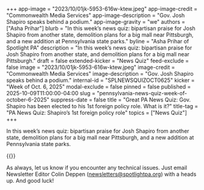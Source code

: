 +++
app-image = "2023/10/01jk-5953-616w-ktew.jpeg"
app-image-credit = "Commonwealth Media Services"
app-image-description = "Gov. Josh Shapiro speaks behind a podium."
app-image-gravity = "we"
authors = ["Asha Prihar"]
blurb = "In this week’s news quiz: bipartisan praise for Josh Shapiro from another state, demolition plans for a big mall near Pittsburgh, and a new addition at Pennsylvania state parks."
byline = "Asha Prihar of Spotlight PA"
description = "In this week’s news quiz: bipartisan praise for Josh Shapiro from another state, and demolition plans for a big mall near Pittsburgh."
draft = false
extended-kicker = "News Quiz"
feed-exclude = false
image = "2023/10/01jk-5953-616w-ktew.jpeg"
image-credit = "Commonwealth Media Services"
image-description = "Gov. Josh Shapiro speaks behind a podium."
internal-id = "SPLNEWSQUIZOCT0625"
kicker = "Week of Oct. 6, 2025"
modal-exclude = false
pinned = false
published = 2025-10-09T11:00:00-04:00
slug = "pennsylvania-news-quiz-week-of-october-6-2025"
suppress-date = false
title = "Great PA News Quiz: Gov. Shapiro has been elected to his 1st foreign policy role. What is it?"
title-tag = "PA News Quiz: Shapiro’s 1st foreign policy role"
topics = ["News Quiz"]
+++

In this week’s news quiz: bipartisan praise for Josh Shapiro from another state, demolition plans for a big mall near Pittsburgh, and a new addition at Pennsylvania state parks.

{{<typeform id="01K72EQE5DKT31XHXW9NK9RSMP" >}}

As always, let us know if you encounter any technical issues. Just email Newsletter Editor Colin Deppen (newsletters@spotlightpa.org) with a heads up. And good luck!<strong><em></em></strong>

